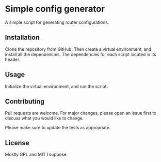 # Simple config generator
A simple script for generating router configurations.

## Installation

Clone the repository from GitHub. Then create a virtual environment, and install all the dependencies. The dependencies for each script located in its header.

## Usage

Initialize the virtual environment, and run the script. 

## Contributing

Pull requests are welcome. For major changes, please open an issue first to discuss what you would like to change.

Please make sure to update the tests as appropriate.

## License

Mostly GPL and MIT I suppose.
